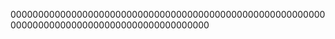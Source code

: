 
000000000000000000000000000000000000000000000000000000000000000000000000000000000000000000000























